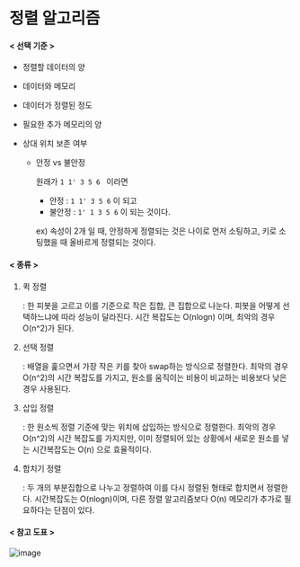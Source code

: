 # 정렬 알고리즘

#### \< 선택 기준 >

- 정렬할 데이터의 양

- 데이터와 메모리

- 데이터가 정렬된 정도

- 필요한 추가 메모리의 양

- 상대 위치 보존 여부

  - 안정 vs 불안정

    원래가 `1 1' 3 5 6 ` 이라면 

    - 안정 : `1 1' 3 5 6` 이 되고
    - 불안정 : `1' 1 3 5 6` 이 되는 것이다.

    ex) 속성이 2개 일 때, 안정하게 정렬되는 것은 나이로 먼저 소팅하고, 키로 소팅했을 때 올바르게 정렬되는 것이다.

  

#### \< 종류 >

1. 퀵 정렬

   : 한 피봇을 고르고 이를 기준으로 작은 집합, 큰 집합으로 나눈다. 피봇을 어떻게 선택하느냐에 따라 성능이 달라진다. 시간 복잡도는 O(nlogn) 이며, 최악의 경우 O(n^2)가 된다.

2. 선택 정렬

   : 배열을 훑으면서 가장 작은 키를 찾아 swap하는 방식으로 정렬한다. 최악의 경우 O(n^2)의 시간 복잡도를 가지고, 원소를 움직이는 비용이 비교하는 비용보다 낮은 경우 사용된다.

3. 삽입 정렬

   : 한 원소씩 정렬 기준에 맞는 위치에 삽입하는 방식으로 정렬한다. 최악의 경우 O(n^2)의 시간 복잡도를 가지지만, 이미 정렬되어 있는 상황에서 새로운 원소를 넣는 시간복잡도는 O(n) 으로 효율적이다.

4. 합치기 정렬

   : 두 개의 부분집합으로 나누고 정렬하여 이를 다시 정렬된 형태로 합치면서 정렬한다. 시간복잡도는 O(nlogn)이며, 다른 정렬 알고리즘보다 O(n) 메모리가 추가로 필요하다는 단점이 있다.



#### \< 참고 도표 >

![image](https://user-images.githubusercontent.com/42775225/135756124-3ca0c456-696d-44e1-995b-1c9bc867c651.png)



